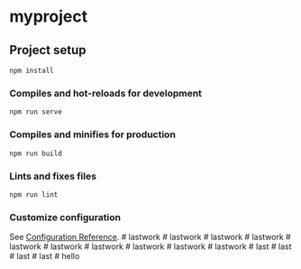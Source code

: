 # myproject

## Project setup
```
npm install
```

### Compiles and hot-reloads for development
```
npm run serve
```

### Compiles and minifies for production
```
npm run build
```

### Lints and fixes files
```
npm run lint
```

### Customize configuration
See [Configuration Reference](https://cli.vuejs.org/config/).
#   l a s t w o r k  
 #   l a s t w o r k  
 #   l a s t w o r k  
 #   l a s t w o r k  
 #   l a s t w o r k  
 #   l a s t w o r k  
 #   l a s t w o r k  
 #   l a s t w o r k  
 #   l a s t w o r k  
 #   l a s t w o r k  
 #   l a s t  
 #   l a s t  
 #   l a s t  
 #   l a s t  
 #   h e l l o  
 